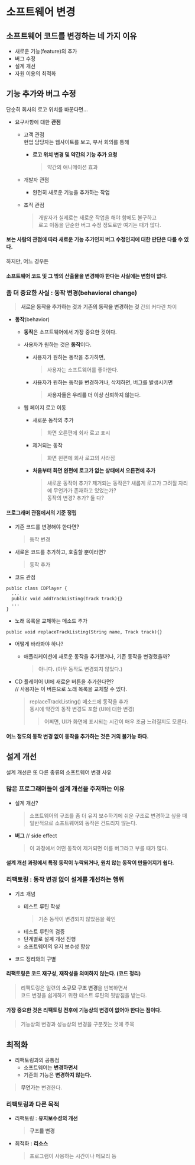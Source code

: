 # 소프트웨어 변경

## 소프트웨어 코드를 변경하는 네 가지 이유
* 새로운 기능(feature)의 추가  
* 버그 수정  
* 설계 개선  
* 자원 이용의 최적화  

## 기능 추가와 버그 수정

단순히 회사의 로고 위치를 바꾼다면...  
* 요구사항에 대한 **관점**  
  * 고객 관점  
    현업 담당자는 웹사이트를 보고, 부서 회의를 통해  
    * **로고 위치 변경 및 약간의 기능 추가 요청**
      > 약간의 애니메이션 효과  
  
  * 개발자 관점  
    * 완전히 새로운 기능을 추가하는 작업  
    
  * 조직 관점  
    > 개발자가 실제로는 새로운 작업을 해야 함에도 불구하고  
    > 로고 이동을 단순한 버그 수정 정도로만 여기는 때가 많다.  
    
#### 보는 사람의 관점에 따라 새로운 기능 추가인지 버그 수정인지에 대한 판단은 다를 수 있다.
하지만, 어느 경우든
#### 소프트웨어 코드 및 그 밖의 산출물을 변경해야 한다는 사실에는 변함이 없다.  

### 좀 더 중요한 사실 : 동작 변경(behavioral change)
> **새로운 동작을 추가하는 것**과 **기존의 동작을 변경하는 것** 간의 커다란 차이  
  
* **동작**(behavior)
  * **동작**은 소프트웨어에서 가장 중요한 것이다.  
  * 사용자가 원하는 것은 **동작**이다.  
    * 사용자가 원하는 동작을 추가하면,  
      > 사용자는 소프트웨어를 좋아한다.  
    * 사용자가 원하는 동작을 변경하거나, 삭제하면, 버그를 발생시키면  
      > **사용자들은 우리를 더 이상 신뢰하지 않는다.**  
  
  * 웹 페이지 로고 이동  
    * 새로운 동작의 추가  
      > 화면 오른편에 회사 로고 표시  
    * 제거되는 동작  
      > 화면 왼편에 회사 로고의 사라짐  
      
    * **처음부터 화면 왼편에 로고가 없는 상태에서 오른편에 추가**  
      > 새로운 동작이 추가? 제거되는 동작은? 새롭게 로고가 그려질 자리에 무언가가 존재하고 있었는가?  
      > 동작의 변경? 추가? 둘 다?  
   
#### 프로그래머 관점에서의 기준 정립  
* 기존 코드를 변경해야 한다면?  
  > 동작 변경  
* 새로운 코드를 추가하고, 호출할 뿐이라면?  
  > 동작 추가
  
* 코드 관점
```
public class CDPlayer {
  ...
  public void addTrackListing(Track track){}
  ...
}
```
  * 노래 목록을 교체하는 메소드 추가  
  ```
  public void replaceTrackListing(String name, Track track){}
  ```
  * 어떻게 바라봐야 하나?  
    * 애플리케이션에 새로운 동작을 추가했거나, 기존 동작을 변경했을까?  
      > 아니다. (아무 동작도 변경되지 않았다.)  
  
  * CD 플레이어 UI에 새로운 버튼을 추가한다면?  
    // 사용자는 이 버튼으로 노래 목록을 교체할 수 있다.  
    > replaceTrackListing() 메소드에 동작을 추가  
    > 동시에 약간의 동작 변경도 포함 (UI에 대한 변경)  
      >> 어쩌면, UI가 화면에 표시되는 시간이 매우 조금 느려질지도 모른다.  
      
#### 어느 정도의 동작 변경 없이 동작을 추가하는 것은 거의 불가능 하다.

## 설계 개선  
설계 개선은 또 다른 종류의 소프트웨어 변경 사유  

### 많은 프로그래머들이 설계 개선을 주저하는 이유  
* 설계 개선?  
  > 소프트웨어의 구조를 좀 더 유지 보수하기에 쉬운 구조로 변경하고 싶을 때  
  > 일반적으로 소프트웨어의 동작은 건드리지 않는다.  
* **버그** // side effect  
  > 이 과정에서 어떤 동작이 제거되면 이를 버그라고 부를 때가 많다.  
    
#### 설계 개선 과정에서 특정 동작이 누락되거나, 원치 않는 동작이 만들어지기 쉽다.

### 리팩토링 : 동작 변경 없이 설계를 개선하는 행위  
* 기초 개념  
  * 테스트 루틴 작성  
    > 기존 동작이 변경되지 않았음을 확인  
  * 테스트 루틴의 검증  
  * 단계별로 설계 개선 진행  
  * 소프트웨어의 유지 보수성 향상  
  
* 코드 정리와의 구별  
#### 리팩토링은 코드 재구성, 재작성을 의미하지 않는다. (코드 정리)
> 리팩토링은 일련의 **소규모 구조 변경**을 반복하면서  
> 코드 변경을 쉽게하기 위한 테스트 루틴의 뒷받침을 받는다.
#### 가장 중요한 것은 리팩토링 전후에 기능상의 변경이 없어야 한다는 점이다.
> 기능상의 변경과 성능상의 변경을 구분짓는 것에 주목  

## 최적화
* 리팩토링과의 공통점  
  * 소프트웨어는 **변경하면서**  
  * 기존의 기능은 **변경하지 않는다.**  
> **무언가**는 변경한다.

### 리팩토링과 다른 목적
* 리팩토링 : **유지보수성의 개선**  
  > **구조를 변경**  
  
* 최적화 : **리소스**  
  > 프로그램이 사용하는 시간이나 메모리 등  
  

